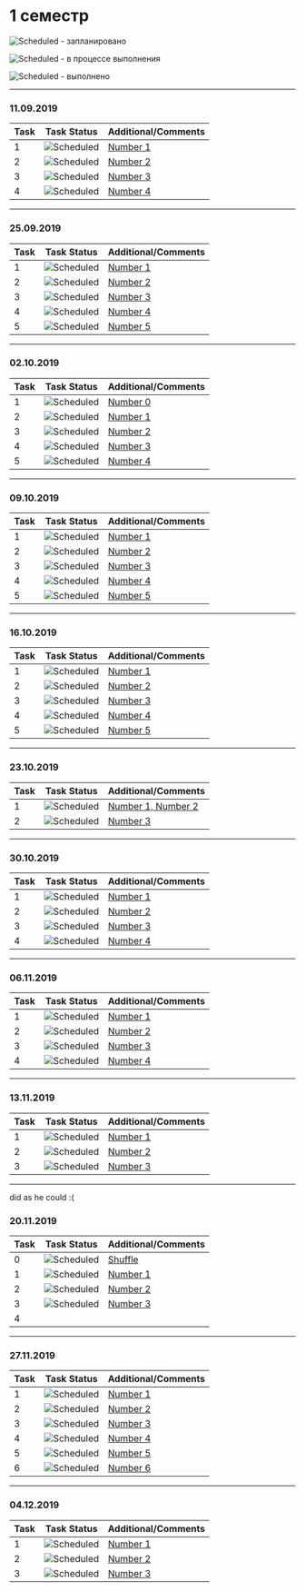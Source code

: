 # 1 семестр


![Scheduled](https://github.com/AnzhelikaKravchuk/.NET-Training.-Spring-2019/blob/master/Pictures/icons-target.png) - запланировано

![Scheduled](https://github.com/AnzhelikaKravchuk/.NET-Training.-Spring-2019/blob/master/Pictures/icons-inprogress.png) - в процессе выполнения

![Scheduled](https://github.com/AnzhelikaKravchuk/.NET-Training.-Spring-2019/blob/master/Pictures/icons-ok.png) - выполнено

---

### 11.09.2019 
| Task | Task Status | Additional/Comments |
| -------- | -------- | --------|  
| 1 | ![Scheduled](https://github.com/AnzhelikaKravchuk/.NET-Training.-Spring-2019/blob/master/Pictures/icons-ok.png)|[Number 1](https://github.com/abbsgng/PMShulzhykDzmitri/blob/master/1course1semester/11.09.19/Source.cpp)
| 2 | ![Scheduled](https://github.com/AnzhelikaKravchuk/.NET-Training.-Spring-2019/blob/master/Pictures/icons-ok.png)|[Number 2](https://github.com/abbsgng/PMShulzhykDzmitri/blob/master/1course1semester/11.09.19/Source%20(2).cpp)
| 3 | ![Scheduled](https://github.com/AnzhelikaKravchuk/.NET-Training.-Spring-2019/blob/master/Pictures/icons-ok.png)|[Number 3](https://github.com/abbsgng/PMShulzhykDzmitri/blob/master/1course1semester/11.09.19/Source%20(3).cpp)
| 4 | ![Scheduled](https://github.com/AnzhelikaKravchuk/.NET-Training.-Spring-2019/blob/master/Pictures/icons-ok.png)|[Number 4](https://github.com/abbsgng/PMShulzhykDzmitri/blob/master/1course1semester/11.09.19/Source%20(4).cpp)

---

### 25.09.2019 
| Task | Task Status | Additional/Comments |
| -------- | -------- | --------|  
| 1 | ![Scheduled](https://github.com/AnzhelikaKravchuk/.NET-Training.-Spring-2019/blob/master/Pictures/icons-ok.png)|[Number 1](https://github.com/abbsgng/PMShulzhykDzmitri/blob/master/1course1semester/25.09.19/Source.cpp)
| 2 | ![Scheduled](https://github.com/AnzhelikaKravchuk/.NET-Training.-Spring-2019/blob/master/Pictures/icons-ok.png)|[Number 2](https://github.com/abbsgng/PMShulzhykDzmitri/blob/master/1course1semester/25.09.19/Source(1).cpp)
| 3 | ![Scheduled](https://github.com/AnzhelikaKravchuk/.NET-Training.-Spring-2019/blob/master/Pictures/icons-ok.png)|[Number 3](https://github.com/abbsgng/PMShulzhykDzmitri/blob/master/1course1semester/25.09.19/Source(3).cpp)
| 4 | ![Scheduled](https://github.com/AnzhelikaKravchuk/.NET-Training.-Spring-2019/blob/master/Pictures/icons-ok.png)|[Number 4](https://github.com/abbsgng/PMShulzhykDzmitri/blob/master/1course1semester/25.09.19/Source(4).cpp)
| 5 | ![Scheduled](https://github.com/AnzhelikaKravchuk/.NET-Training.-Spring-2019/blob/master/Pictures/icons-ok.png)|[Number 5](https://github.com/abbsgng/PMShulzhykDzmitri/blob/master/1course1semester/25.09.19/Source(2).cpp)

---

### 02.10.2019 
| Task | Task Status | Additional/Comments |
| -------- | -------- | --------|  
| 1 | ![Scheduled](https://github.com/AnzhelikaKravchuk/.NET-Training.-Spring-2019/blob/master/Pictures/icons-ok.png)|[Number 0](https://github.com/abbsgng/PMShulzhykDzmitri/blob/master/1course1semester/02.10.19/Source(0).cpp)
| 2 | ![Scheduled](https://github.com/AnzhelikaKravchuk/.NET-Training.-Spring-2019/blob/master/Pictures/icons-ok.png)|[Number 1](https://github.com/abbsgng/PMShulzhykDzmitri/blob/master/1course1semester/02.10.19/Source.cpp)
| 3 | ![Scheduled](https://github.com/AnzhelikaKravchuk/.NET-Training.-Spring-2019/blob/master/Pictures/icons-ok.png)|[Number 2](https://github.com/abbsgng/PMShulzhykDzmitri/blob/master/1course1semester/02.10.19/Source(1).cpp)
| 4 | ![Scheduled](https://github.com/AnzhelikaKravchuk/.NET-Training.-Spring-2019/blob/master/Pictures/icons-ok.png)|[Number 3](https://github.com/abbsgng/PMShulzhykDzmitri/blob/master/1course1semester/02.10.19/Source(3).cpp)
| 5 | ![Scheduled](https://github.com/AnzhelikaKravchuk/.NET-Training.-Spring-2019/blob/master/Pictures/icons-ok.png)|[Number 4](https://github.com/abbsgng/PMShulzhykDzmitri/blob/master/1course1semester/02.10.19/Source(2).cpp)

---

### 09.10.2019 
| Task | Task Status | Additional/Comments |
| -------- | -------- | --------|  
| 1 | ![Scheduled](https://github.com/AnzhelikaKravchuk/.NET-Training.-Spring-2019/blob/master/Pictures/icons-ok.png)|[Number 1](https://github.com/abbsgng/PMShulzhykDzmitri/blob/master/1course1semester/09.10.19/N1.cpp)
| 2 | ![Scheduled](https://github.com/AnzhelikaKravchuk/.NET-Training.-Spring-2019/blob/master/Pictures/icons-ok.png)|[Number 2](https://github.com/abbsgng/PMShulzhykDzmitri/blob/master/1course1semester/09.10.19/N2.cpp)
| 3 | ![Scheduled](https://github.com/AnzhelikaKravchuk/.NET-Training.-Spring-2019/blob/master/Pictures/icons-ok.png)|[Number 3](https://github.com/abbsgng/PMShulzhykDzmitri/blob/master/1course1semester/16.10.19/N3.cpp)
| 4 | ![Scheduled](https://github.com/AnzhelikaKravchuk/.NET-Training.-Spring-2019/blob/master/Pictures/icons-ok.png)|[Number 4](https://github.com/abbsgng/PMShulzhykDzmitri/blob/master/1course1semester/09.10.19/N4.cpp)
| 5 | ![Scheduled](https://github.com/AnzhelikaKravchuk/.NET-Training.-Spring-2019/blob/master/Pictures/icons-ok.png)|[Number 5](https://github.com/abbsgng/PMShulzhykDzmitri/blob/master/1course1semester/09.10.19/N5.cpp)
---

### 16.10.2019 
| Task | Task Status | Additional/Comments |
| -------- | -------- | --------|  
| 1 | ![Scheduled](https://github.com/AnzhelikaKravchuk/.NET-Training.-Spring-2019/blob/master/Pictures/icons-ok.png)|[Number 1](https://github.com/abbsgng/PMShulzhykDzmitri/blob/master/1course1semester/16.10.19/N1.cpp)
| 2 | ![Scheduled](https://github.com/AnzhelikaKravchuk/.NET-Training.-Spring-2019/blob/master/Pictures/icons-ok.png)|[Number 2](https://github.com/abbsgng/PMShulzhykDzmitri/blob/master/1course1semester/16.10.19/N2.cpp)
| 3 | ![Scheduled](https://github.com/AnzhelikaKravchuk/.NET-Training.-Spring-2019/blob/master/Pictures/icons-ok.png)|[Number 3](https://github.com/abbsgng/PMShulzhykDzmitri/blob/master/1course1semester/16.10.19/N3.cpp)
| 4 | ![Scheduled](https://github.com/AnzhelikaKravchuk/.NET-Training.-Spring-2019/blob/master/Pictures/icons-ok.png)|[Number 4](https://github.com/abbsgng/PMShulzhykDzmitri/blob/master/1course1semester/16.10.19/N4.cpp)
| 5 | ![Scheduled](https://github.com/AnzhelikaKravchuk/.NET-Training.-Spring-2019/blob/master/Pictures/icons-ok.png)|[Number 5](https://github.com/abbsgng/PMShulzhykDzmitri/blob/master/1course1semester/16.10.19/N5.cpp)

---

### 23.10.2019 
| Task | Task Status | Additional/Comments |
| -------- | -------- | --------|  
| 1 | ![Scheduled](https://github.com/AnzhelikaKravchuk/.NET-Training.-Spring-2019/blob/master/Pictures/icons-ok.png)|[Number 1, Number 2](https://github.com/abbsgng/PMShulzhykDzmitri/blob/master/1course1semester/23.10.19/N1%2C%20N2.cpp)
| 2 | ![Scheduled](https://github.com/AnzhelikaKravchuk/.NET-Training.-Spring-2019/blob/master/Pictures/icons-ok.png)|[Number 3](https://github.com/abbsgng/PMShulzhykDzmitri/blob/master/1course1semester/23.10.19/N3.cpp)

---

### 30.10.2019 
| Task | Task Status | Additional/Comments |
| -------- | -------- | --------|  
| 1 | ![Scheduled](https://github.com/AnzhelikaKravchuk/.NET-Training.-Spring-2019/blob/master/Pictures/icons-ok.png)|[Number 1](https://github.com/abbsgng/PMShulzhykDzmitri/blob/master/1course1semester/30.10.19/N1.cpp)
| 2 | ![Scheduled](https://github.com/AnzhelikaKravchuk/.NET-Training.-Spring-2019/blob/master/Pictures/icons-ok.png)|[Number 2](https://github.com/abbsgng/PMShulzhykDzmitri/blob/master/1course1semester/30.10.19/N2.cpp)
| 3 | ![Scheduled](https://github.com/AnzhelikaKravchuk/.NET-Training.-Spring-2019/blob/master/Pictures/icons-ok.png)|[Number 3](https://github.com/abbsgng/PMShulzhykDzmitri/blob/master/1course1semester/30.10.19/N3.cpp)
| 4 | ![Scheduled](https://github.com/AnzhelikaKravchuk/.NET-Training.-Spring-2019/blob/master/Pictures/icons-ok.png)|[Number 4](https://github.com/abbsgng/PMShulzhykDzmitri/blob/master/1course1semester/30.10.19/N4.cpp)

---

### 06.11.2019 
| Task | Task Status | Additional/Comments |
| -------- | -------- | --------|  
| 1 | ![Scheduled](https://github.com/AnzhelikaKravchuk/.NET-Training.-Spring-2019/blob/master/Pictures/icons-ok.png)|[Number 1](https://github.com/abbsgng/PMShulzhykDzmitri/blob/master/1course1semester/06.11.19/N1.cpp)
| 2 | ![Scheduled](https://github.com/AnzhelikaKravchuk/.NET-Training.-Spring-2019/blob/master/Pictures/icons-ok.png)|[Number 2](https://github.com/abbsgng/PMShulzhykDzmitri/blob/master/1course1semester/06.11.19/N2.cpp)
| 3 | ![Scheduled](https://github.com/AnzhelikaKravchuk/.NET-Training.-Spring-2019/blob/master/Pictures/icons-ok.png)|[Number 3](https://github.com/abbsgng/PMShulzhykDzmitri/blob/master/1course1semester/06.11.19/N3.cpp)
| 4 | ![Scheduled](https://github.com/AnzhelikaKravchuk/.NET-Training.-Spring-2019/blob/master/Pictures/icons-ok.png)|[Number 4](https://github.com/abbsgng/PMShulzhykDzmitri/blob/master/1course1semester/06.11.19/N4.cpp)

---

### 13.11.2019 
| Task | Task Status | Additional/Comments |
| -------- | -------- | --------|  
| 1 | ![Scheduled](https://github.com/AnzhelikaKravchuk/.NET-Training.-Spring-2019/blob/master/Pictures/icons-ok.png)|[Number 1](https://github.com/abbsgng/PMShulzhykDzmitri/blob/master/1course1semester/13.11.19/BubbleSort.cpp)
| 2 | ![Scheduled](https://github.com/AnzhelikaKravchuk/.NET-Training.-Spring-2019/blob/master/Pictures/icons-ok.png)|[Number 2](https://github.com/abbsgng/PMShulzhykDzmitri/blob/master/1course1semester/13.11.19/SelectionSort.cpp)
| 3 | ![Scheduled](https://github.com/AnzhelikaKravchuk/.NET-Training.-Spring-2019/blob/master/Pictures/icons-ok.png)|[Number 3](https://github.com/abbsgng/PMShulzhykDzmitri/blob/master/1course1semester/13.11.19/InsertionSort.cpp)

---
did as he could :(
### 20.11.2019 
| Task | Task Status | Additional/Comments |
| -------- | -------- | --------|  
| 0 | ![Scheduled](https://github.com/AnzhelikaKravchuk/.NET-Training.-Spring-2019/blob/master/Pictures/icons-ok.png)|[Shuffle](https://github.com/abbsgng/PMShulzhykDzmitri/blob/master/1course1semester/Headers/shuffleArray.h)
| 1 | ![Scheduled](https://github.com/AnzhelikaKravchuk/.NET-Training.-Spring-2019/blob/master/Pictures/icons-ok.png)|[Number 1](https://github.com/abbsgng/PMShulzhykDzmitri/blob/master/1course1semester/20.11.19/N1.cpp)
| 2 | ![Scheduled](https://github.com/AnzhelikaKravchuk/.NET-Training.-Spring-2019/blob/master/Pictures/icons-ok.png)|[Number 2](https://github.com/abbsgng/PMShulzhykDzmitri/blob/master/1course1semester/20.11.19/N2.cpp)
| 3 | ![Scheduled](https://github.com/AnzhelikaKravchuk/.NET-Training.-Spring-2019/blob/master/Pictures/icons-ok.png)|[Number 3](https://github.com/abbsgng/PMShulzhykDzmitri/blob/master/1course1semester/27.11.19/N1.cpp)
| 4 ||[]()

---

### 27.11.2019 
| Task | Task Status | Additional/Comments |
| -------- | -------- | --------|  
| 1 | ![Scheduled](https://github.com/AnzhelikaKravchuk/.NET-Training.-Spring-2019/blob/master/Pictures/icons-ok.png)|[Number 1](https://github.com/abbsgng/PMShulzhykDzmitri/blob/master/1course1semester/27.11.19/N1.cpp)
| 2 | ![Scheduled](https://github.com/AnzhelikaKravchuk/.NET-Training.-Spring-2019/blob/master/Pictures/icons-ok.png)|[Number 2](https://github.com/abbsgng/PMShulzhykDzmitri/blob/master/1course1semester/27.11.19/N2.cpp)
| 3 | ![Scheduled](https://github.com/AnzhelikaKravchuk/.NET-Training.-Spring-2019/blob/master/Pictures/icons-ok.png)|[Number 3](https://github.com/abbsgng/PMShulzhykDzmitri/blob/master/1course1semester/27.11.19/N1.cpp)
| 4 | ![Scheduled](https://github.com/AnzhelikaKravchuk/.NET-Training.-Spring-2019/blob/master/Pictures/icons-ok.png)|[Number 4](https://github.com/abbsgng/PMShulzhykDzmitri/blob/master/1course1semester/27.11.19/N4.cpp)
| 5 | ![Scheduled](https://github.com/AnzhelikaKravchuk/.NET-Training.-Spring-2019/blob/master/Pictures/icons-ok.png)|[Number 5](https://github.com/abbsgng/PMShulzhykDzmitri/blob/master/1course1semester/27.11.19/N5.cpp)
| 6 | ![Scheduled](https://github.com/AnzhelikaKravchuk/.NET-Training.-Spring-2019/blob/master/Pictures/icons-ok.png)|[Number 6](https://github.com/abbsgng/PMShulzhykDzmitri/blob/master/1course1semester/27.11.19/N6.cpp)

---

### 04.12.2019 
| Task | Task Status | Additional/Comments |
| -------- | -------- | --------|  
| 1 | ![Scheduled](https://github.com/AnzhelikaKravchuk/.NET-Training.-Spring-2019/blob/master/Pictures/icons-ok.png)|[Number 1](https://github.com/abbsgng/PMShulzhykDzmitri/blob/master/1course1semester/04.12.19/N1.cpp)
| 2 | ![Scheduled](https://github.com/AnzhelikaKravchuk/.NET-Training.-Spring-2019/blob/master/Pictures/icons-ok.png)|[Number 2](https://github.com/abbsgng/PMShulzhykDzmitri/blob/master/1course1semester/04.12.19/N2.cpp)
| 3 | ![Scheduled](https://github.com/AnzhelikaKravchuk/.NET-Training.-Spring-2019/blob/master/Pictures/icons-ok.png)|[Number 3](https://github.com/abbsgng/PMShulzhykDzmitri/blob/master/1course1semester/04.12.19/N3.cpp)

